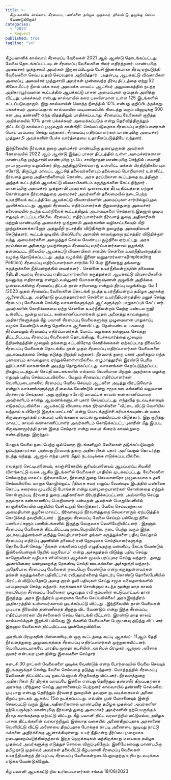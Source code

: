 ```yaml
---
title: >-
  கீழ்பவானிக் கால்வாய் சீரமைப்பு பணிகளை தமிழக முதல்வர் தலையிட்டு ஒழுங்கு செய்ய
  வேண்டுகிறோம்!
categories:
  - '2023'
  - Request
published: true
tagline: "\n"
---
```


கீழ்பவானிக் கால்வாய் சீரமைப்பு வேலைகள் 2021 ஆம் ஆண்டு தொடங்கப்பட்டது. வேலை தொடங்கப்பட்டவுடன் சீரமைப்பு வேலைகளை சிலர் எதிர்த்தனர். மாண்புமிகு அமைச்சர் முத்துசாமி அவர்கள் இருதரப்பிடமும் பேசி இணக்கமான தீர்வு ஏற்படுத்தி வேலைகளை செய்ய உதவி செய்வதாக அறிவித்தார் .
அதன்படி ஆயக்கட்டு விவசாயிகள் அமைப்பு,
 அமைச்சர் முத்துசாமி அவர்கள் முன்வைத்த தீர்வு திட்டத்தை ஏற்று 52 கிலோமீட்டர் நீளம் பக்க சுவர் அமைக்க மாவட்ட ஆட்சியர் அலுவலகத்தில் நடந்த அதிகாரபூர்வமான கூட்டத்தில் ஆயக்கட்டு பாசன அமைப்புகள் ஒப்புதல் அளித்து விட்டது.
   பக்கச்சுவர் என்பது கால்வாயில் கரை பலவீனமான உள்ள 125 இடங்களில் கட்டப்படுவதாகும்.
 இது கால்வாயின் மொத்த நீளத்தில் 10% என்பது குறிப்பிடத்தக்கது.
      பக்கச்சுவர் அமைப்பதால் கால்வாயின் வடிவமைப்பில் கிடைத்து வரும் வினாடிக்கு 600 கன அடி தண்ணீர் எந்த விதத்திலும் பாதிக்கப்படாது.
     சீரமைப்பு வேலைகள் குறித்த அறிக்கையில் 10% தான் பக்கச்சுவர் அமைக்கப்படும் என்று தெரிவித்திருந்தும் திட்டமிட்டு கால்வாய் முழுவதும் கான்கிரீட் செய்யப்படுவதாக சீரமைப்பு எதிர்ப்பாளர்கள் பொய் பரப்பரை செய்து வந்தனர்.
  சீரமைப்பு எதிர்ப்பாளர்கள் மாண்புமிகு அமைச்சர் முத்துசாமி அவர்களின் பேச்சு வார்த்தையை உதாசீனப்படுத்தியே வந்தனர்.

 இந்நிலையில் நீர்வளத் துறை அமைச்சர் மாண்புமிகு துரைமுருகன் அவர்கள் கோவையில் 2022 ஆம் ஆண்டு இந்தப் பாசன திட்டத்தில் உள்ள அமைச்சர்களான மாண்புமிகு முத்துசாமி
 மாண்புமிகு மு.பெ. சாமிநாதன் மாண்புமிகு செந்தில் பாலாஜி நாடாளுமன்ற உறுப்பினர்
 திரு.அந்தியூர்செல்வராஜ் உள்ளிட்ட மக்கள் பிரதிநிதிகளையும்
 ஈரோடு, திருப்பூர் மாவட்ட ஆட்சித் தலைவர்களையும்
 தலைமைப் பொறியாளர் உள்ளிட்ட நீர்வளத் துறை அதிகாரிகளையும் கொண்ட அரசு தரப்பிலான கூட்டத்தை நடத்தினார் .
அந்தக் கூட்டத்தில் ஆயக்கட்டு விவசாயிகளிடம் கருத்துக்களை கேட்டறிந்தார் .
மாண்புமிகு அமைச்சர் முத்துசாமி அவர்கள் முன்வைத்த தீர்வு திட்டத்தை ஏற்றுக் கொள்வதாக நீர்வளத்துறை அமைச்சர் அவர்களின் தலைமையில் நடைபெற்ற உயர்நிலைக் கூட்டத்திலே ஆயக்கட்டு விவசாயிகளின் அமைப்புகள் சார்பில்ஒப்புதல் அளிக்கப்பட்டது.
 ஆனால் சீரமைப்பு எதிர்ப்பாளர்கள் நிறுவளத்துறை அமைச்சர் தலைமையில் நடந்த உயர்நிலைக் கூட்டத்திலும் அடாவடிகளை செய்தனர்.இதனால் முடிவு எதுவும் எட்டப்படவில்லை.
     சீரமைப்பு எதிர்ப்பாளர்கள் நீர்வளத் துறை அதிகாரிகள் மற்றும் மாண்புமிகு அமைச்சர் முத்துசாமி அவர்களின் வழிகாட்டலையும் மீறி நூற்றுக்கணக்கானோர் அத்துமீறி நட்சத்திர விடுதிக்குள் நுழைந்து அமைதியைக் கெடுத்தனர்.
  கூட்டம் முடிவில் மிகப்பெரிய அளவில் காவல்துறை நட்சத்திர விடுதிக்குள் வந்து அமைச்சர்களை அழைத்துச் செல்ல வேண்டிய சூழ்நிலை ஏற்பட்டது.
  அரசு தரப்பிலான அனைத்து முயற்சிகளும் சீரமைப்பு எதிர்ப்பாளர்களால் ஒதுக்கித் தள்ளப்பட்ட நிலையில் ஆயக்கட்டு விவசாயிகள் சார்பில் சென்னை உயர்நீதிமன்றத்தில் வழக்கு தொடுக்கப்பட்டது.
 அந்த வழக்கில் இணை மனுதாரர்களாக(Impleading  Petition) சீரமைப்பு எதிர்ப்பாளர்கள் சார்பில் 10 பேர் இணைந்து தங்களது கருத்துக்களை நீதிமன்றத்தில் வைத்தனர் .
சென்னை உயர்நீதிமன்றத்தின் தலைமை நீதிபதி அமர்வு சீரமைப்பு எதிர்ப்பாளர்களின் கருத்துக்கள் ஆயக்கட்டு விவசாயிகளின் நலனுக்கு எதிரானது என்றும் வல்லுனர் மோகனகிருஷ்ணன் குழுவின் அறிக்கை முன்வைக்கின்ற சீரமைப்பு திட்டம் தான் சரியானது என்றும் தீர்ப்பு வழங்கியது.
 மே 1 /2023 முதல் சீரமைப்பு வேலைகளை தொடங்கி நடத்த உயர்நீதிமன்றம் தமிழக அரசுக்கு ஆணையிட்டது.
 அத்தோடு ஒப்பந்ததாரர்கள் சென்னை உயர்நீதிமன்றத்தில் மனுச் செய்து சீரமைப்பு வேலைகள் செய்கிற வாகனங்களுக்கும் ஆட்களுக்கும் பாதுகாப்புக் கேட்டனர். அவர்களின் கோரிக்கையை ஏற்ற சென்னை உயர்நீதிமன்றம்
 மேற்கு மண்டல ஐஜி உள்ளிட்ட மூன்று மாவட்ட கண்காணிப்பாளர்கள் முதல் அனைத்து காவல்துறை அதிகாரிகளுக்கும் கீழ் பவானி சீரமைப்பு வேலைகளுக்கு முழுமையான பாதுகாப்பு வழங்க வேண்டும் என்று தெளிவாக ஆணையிட்டது.
   தென்மண்டல பசுமைத் தீர்ப்பாயமும் சீரமைப்பு எதிர்ப்பாளர்கள் போட்ட வழக்கை தள்ளுபடி செய்தது
 திட்டமிட்டபடி சீரமைப்பு வேலைகள் தொடங்கியது.
   பேச்சுவார்த்தை மூலமும் நீதிமன்றத்தின் மூலமும் தங்களது சட்டவிரோத கோரிக்கைகள் ஏற்கப்படாத நிலையில்
 சீரமைப்பு வேலைகள் தொடங்கிய நாள் முதல் சீரமைப்பு எதிர்ப்பாளர்கள் வேலைகளை அடாவடித்தனம் செய்து தடுத்து நிறுத்தி வந்தனர்.
 நீர்வளத் துறை புகார் அளித்தும் எந்த புகாரையும் காவல்துறை ஏற்றுக்கொள்ளவில்லை. எழுமாத்தூரில் இரண்டு பெரிய ஹிட்டாச்சி வாகனங்கள் அடித்து நொறுக்கப்பட்டது.
 வாகனங்கள் சேதப்படுத்தப்பட்ட நிகழ்வு படத்துடன் செய்தி ஊடகங்களில் எல்லாம் வெளியான பிறகும் அதற்காக வழக்கு எதுவும் பதிவு செய்யப்படவில்லை .
மேலும் சீரமைப்பு எதிர்ப்பாளர்கள் வெளிப்படையாகவே சீரமைப்பு வேலை செய்யும் ஆட்களை அடித்து விரட்டுவோம் என்றும் வாகனங்களுக்குத் தீ வைக்க வேண்டும் என்று சமூக ஊடகங்களில்  வலுவான பிரச்சாரம் செய்தனர்.
 அது குறித்து ஈரோடு மாவட்டக் காவல் கண்காணிப்பாளர் அவர்களிடம் சான்று ஆவணங்களுடன் புகார் செய்யப்பட்டது.
 எந்தவித நடவடிக்கையும் எடுக்கப்படவில்லை .
ஆயக்கட்டு விவசாய சங்க நிர்வாகிகளை "வீட்டை விட்டு வெளியில் வந்தால் உயிரோடு இருக்க மாட்டாய்" என்று மொடக்குறிச்சி கரியாக்கவுண்டன் வலசு கிருஷ்ணமூர்த்தி என்பவர் பகிரங்கமாக வாட்ஸ் மூலம்மிரட்டல் விடுத்தார்.
 இது குறித்து  மாவட்ட காவல் கண்காணிப்பாளர் அவர்களிடம் கொடுக்கப்பட்ட புகாரின் மீது இப்படி கிருஷ்ணமூர்த்தி தான் இதை செய்தார் என்று சைபர் கிரைம் காவல்துறை கண்டறிந்தது.
 இருந்தும்
 
 மேலும் வேலை நடைபெற்ற ஒவ்வொரு இடங்களிலும் வேலைகள் தடுக்கப்படுவதும் ஒப்பந்ததாரர்கள் அல்லது நீர்வளத் துறை அதிகாரிகள் புகார் அளிப்பதும் தொடர்ந்து நடந்து வந்தது.
 ஆனால் எந்த புகார் மீதும் நடவடிக்கை எடுக்கப்படவில்லை.

எலத்தூர் செட்டிபாளையம், காஞ்சிகோயில் சூரியம்பாளையம் ஆயப்பரப்பு சிவகிரி விளங்காட்டு வலசு ஆகிய இடங்களில் வேலைகள்
பாதியில்  முடக்கப்பட்டது.
 வேலைகளை செய்வதற்கு மாவட்ட நிர்வாகமோ, நீர்வளத் துறை செயலாளரோ முழுமையாக உதவி செய்யவில்லை.
மாறாக தொழில்நுட்ப ரீதியாக சுவர் எழுப்ப வேண்டிய இடத்தில் மண்ணை கொட்டி கரையை மூடிவிட்டு போங்கள் என்று வன்முறையாளர்கள் சொன்னதை ஏற்றுக் கொள்ளும்படி நீர்வளத் துறை அதிகாரிகள் நிர்பந்திக்கப்பட்டனர். அவ்வாறே செய்து தருவதாக கண்காணிப்பு பொறியாளர் மன்மதன் அவர்கள் பொதுவெளியில் காஞ்சிக்கோயில் பகுதியில் பேசி உறுதி கொடுத்தார்.
வேலை செய்வதற்கான அமைதியான சூழலை மாவட்ட நிர்வாகமும் நீர்வளத்துறை செயலாளரும் ஏற்படுத்திக் கொடுக்கத் தவறிவிட்டனர் .
இதனால் சீரமைப்பு வேலை செய்யும் பல்வேறு நிலை பணியாட்களும் பணியிடங்களில் இருந்து வெகுவாக வெளியேறிவிட்டனர் .
இதனால் சீரமைப்பு வேலைகள் திட்டமிட்டபடி நடைபெறவில்லை.
   நடை பெற்று வரும் இந்த அடாவடித்தனங்கள் குறித்து செய்தியாளர்கள் தங்கள் கருத்துக்களை பதிவு செய்தால் சீரமைப்பு எதிர்ப்பு அணியின் தலைவர் ரவி நேரடியாக  செய்தியாளர்களுக்கு தொலைபேசி செய்து "நீங்கள் எங்களைப் பற்றி எழுதியதற்கு மன்னிப்பு கேட்க வேண்டும் இல்லையென்றால் நேரில் வருவோம்"
 என்று அச்சுறுத்தல் விடுத்து பதிவு செய்து காணொலிகள் வழியாக whatsapp குழுக்கள் மூலம் பரப்புரை செய்து வந்தார் .
தனது அணியினரை வன்முறைக்கு தோண்டி செய்தி ஊடகங்களை அச்சுறுத்தி வந்தார்.
    அதேபோல சீரமைப்பு வேலைகள் நடைபெற வேண்டும் என்ற கருத்துள்ளவர்கள் தங்கள் கருத்துக்களை பதிவிட்டால் ரவிஅவர்களைத் தொடர்பு கொண்டு தொலைபேசியில் மிரட்டல் விடுப்பதோடு அதை குரல் ஒலி பதிவுகள் செய்து சமூக வலைதளங்களில் பரப்புரையும் செய்து வந்தார்.
 சுருக்கமாகச் சொன்னால் கடந்த மூன்று மாத காலம் நடைபெற்ற சீரமைப்பு வேலைகள் முழுவதும் ரவி கும்பலின் கட்டுப்பாட்டில் தான் இருந்தது.
 அரசு இயந்திரம் முறையாக வேலை செய்யவில்லை! 
அரசுஇயந்திரம் அதிகாரத்தில் உள்ளவர்களால் முடக்கப்பட்டு விட்டது.
 .இந்நிலையில் தான் வேலைகள் முடியாத நிலையில் தண்ணீரைத் திறந்து விட வேண்டும் என்று  இந்த சீரமைப்பு எதிர்ப்பாளர்கள் பிரச்சனைகள் செய்ய தொடங்கி விட்டனர்.
 இரண்டு மாத காலம் கால்வாய்க்குள் இறங்கி பல்வேறு இடங்களில் 
வேலைகளை பெருமளவு தடுத்து விட்டனர். இதனால் வேலைகள் திட்டமிட்டபடி முன்னேறவில்லை.

அரசியல் பிரமுகரின் பின்னணியுடன் ஒரு கூட்டத்தை கூட்டி ஆகஸ்ட்- 11ஆம் தேதி நீர்வளத்துறை அலுவலகத்தை சீரமைப்பு எதிர்ப்பாளர்கள் முற்றுகையிட்டனர். வெளிப்படையாகவே பாரதிய ஜனதா கட்சியின் அரசியல் பிரமுகர் ஆற்றல் அசோக் குமார் என்பவர முன் நின்று இவைகளை செய்தார் .
  
கடைசி 30 நாட்கள் வேலைகளை முடிக்க வேண்டும் என்ற போர்வையில்  வேலை செய்யும் இடங்களுக்குச் சென்று வேலை செய்வதை தடுத்து வந்தனர்.
    மொத்தத்தில் சீரமைப்பு வேலைகள் திட்டமிட்டபடி நடைபெறாமல் சீர்குலைத்து விட்டனர்.
   நீர்வளத்துறை அதிகாரிகள்
நீர் திறக்க வாய்ப்பே இல்லை என்பது தெரிந்தும் தண்ணீர் திறப்பதற்காக அரசுக்கு பரிந்துரை செய்து அரசாணையும் பெற்றனர்
       கால்வாயில் தண்ணீர் செல்லவே முடியாது என்பது தெரிந்தும் நீர்வளத் துறையின் தவறான நடவடிக்கையால் அணை திறப்பு நாடகம் ஆகஸ்ட் 15ல் நடத்தப்பட்டது.
     எவ்வித முன் யோசனையும் இன்றி செயல்பட்டு வரும் இந்த அதிகாரிகளால்
    மாண்புமிகு தமிழக முதல்வர் அவர்களின் நற்பெயருக்கும்
மாண்புமிகு நீர்வளத் துறை அமைச்சர் அவர்களின் நற்பெயருக்கும் தீராத களங்கத்தை ஏற்பட்டு விட்டது.
       கீழ் பவானி திட்ட வரலாற்றில் மட்டுமல்ல,
 தமிழக பாசன திட்டங்களின் வரலாற்றிலும் இல்லாத வகையில் அணைதிறப்பதாக அரசாணை வெளியிட்டு விட்டு அணையை திறப்பதாக போக்குக் காட்டி அணையை மூடியது நாட்டு மக்களை அதிர்ச்சிக்கு ஆளாக்கியுள்ளது.
       உயர் நீதிமன்ற தீர்ப்பை முறையாக நடைமுறைப்படுத்தியிருந்தால் இந்த நெருக்கடிகள் வந்திருக்காது என்பதை தமிழக முதல்வர் அவர்களுக்கு எடுத்துச் சொல்ல விரும்புகிறோம்.
     இனிமேலாவது மாண்புமிகு தமிழ்நாடு முதல்வர் அவர்கள் தலையிட்டு கீழ்பவானி சீரமைப்பு வேலைகள் உயர்நீதிமன்றத் தீர்ப்புப்படி  சீரமைப்பு வேலைகள்நடைபெறுவதற்கு உரிய நடவடிக்கை எடுக்க வேண்டுகிறோம்.

கீழ் பவானி ஆயக்கட்டு நில உரிமையாளர்கள் சங்கம்
18/08/2023
